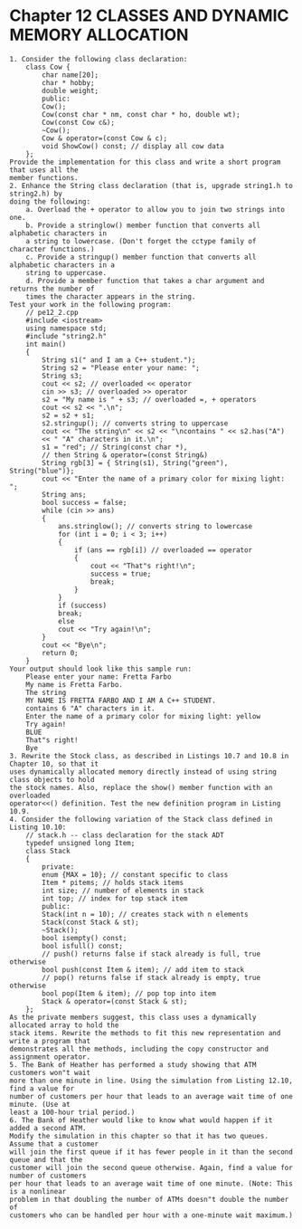 # Chapter 12 CLASSES AND DYNAMIC MEMORY ALLOCATION

	1. Consider the following class declaration:
		class Cow {
			char name[20];
			char * hobby;
			double weight;
			public:
			Cow();
			Cow(const char * nm, const char * ho, double wt);
			Cow(const Cow c&);
			~Cow();
			Cow & operator=(const Cow & c);
			void ShowCow() const; // display all cow data
		};
	Provide the implementation for this class and write a short program that uses all the
	member functions.
	2. Enhance the String class declaration (that is, upgrade string1.h to string2.h) by
	doing the following:
		a. Overload the + operator to allow you to join two strings into one.
		b. Provide a stringlow() member function that converts all alphabetic characters in
		a string to lowercase. (Don't forget the cctype family of character functions.)
		c. Provide a stringup() member function that converts all alphabetic characters in a
		string to uppercase.
		d. Provide a member function that takes a char argument and returns the number of
		times the character appears in the string.
	Test your work in the following program:
		// pe12_2.cpp
		#include <iostream>
		using namespace std;
		#include "string2.h"
		int main()
		{
			String s1(" and I am a C++ student.");
			String s2 = "Please enter your name: ";
			String s3;
			cout << s2; // overloaded << operator
			cin >> s3; // overloaded >> operator
			s2 = "My name is " + s3; // overloaded =, + operators
			cout << s2 << ".\n";
			s2 = s2 + s1;
			s2.stringup(); // converts string to uppercase
			cout << "The string\n" << s2 << "\ncontains " << s2.has("A")
			<< " "A" characters in it.\n";
			s1 = "red"; // String(const char *),
			// then String & operator=(const String&)
			String rgb[3] = { String(s1), String("green"), String("blue")};
			cout << "Enter the name of a primary color for mixing light: ";
			String ans;
			bool success = false;
			while (cin >> ans)
			{
				ans.stringlow(); // converts string to lowercase
				for (int i = 0; i < 3; i++)
				{
					if (ans == rgb[i]) // overloaded == operator
					{
						cout << "That"s right!\n";
						success = true;
						break;
					}
				}
				if (success)
				break;
				else
				cout << "Try again!\n";
			}
			cout << "Bye\n";
			return 0;
		}
	Your output should look like this sample run:
		Please enter your name: Fretta Farbo
		My name is Fretta Farbo.
		The string
		MY NAME IS FRETTA FARBO AND I AM A C++ STUDENT.
		contains 6 "A" characters in it.
		Enter the name of a primary color for mixing light: yellow
		Try again!
		BLUE
		That"s right!
		Bye
	3. Rewrite the Stock class, as described in Listings 10.7 and 10.8 in Chapter 10, so that it
	uses dynamically allocated memory directly instead of using string class objects to hold
	the stock names. Also, replace the show() member function with an overloaded
	operator<<() definition. Test the new definition program in Listing 10.9.
	4. Consider the following variation of the Stack class defined in Listing 10.10:
		// stack.h -- class declaration for the stack ADT
		typedef unsigned long Item;
		class Stack
		{
			private:
			enum {MAX = 10}; // constant specific to class
			Item * pitems; // holds stack items
			int size; // number of elements in stack
			int top; // index for top stack item
			public:
			Stack(int n = 10); // creates stack with n elements
			Stack(const Stack & st);
			~Stack();
			bool isempty() const;
			bool isfull() const;
			// push() returns false if stack already is full, true otherwise
			bool push(const Item & item); // add item to stack
			// pop() returns false if stack already is empty, true otherwise
			bool pop(Item & item); // pop top into item
			Stack & operator=(const Stack & st);
		};
	As the private members suggest, this class uses a dynamically allocated array to hold the
	stack items. Rewrite the methods to fit this new representation and write a program that
	demonstrates all the methods, including the copy constructor and assignment operator.
	5. The Bank of Heather has performed a study showing that ATM customers won"t wait
	more than one minute in line. Using the simulation from Listing 12.10, find a value for
	number of customers per hour that leads to an average wait time of one minute. (Use at
	least a 100-hour trial period.)
	6. The Bank of Heather would like to know what would happen if it added a second ATM.
	Modify the simulation in this chapter so that it has two queues. Assume that a customer
	will join the first queue if it has fewer people in it than the second queue and that the
	customer will join the second queue otherwise. Again, find a value for number of customers
	per hour that leads to an average wait time of one minute. (Note: This is a nonlinear
	problem in that doubling the number of ATMs doesn"t double the number of
	customers who can be handled per hour with a one-minute wait maximum.)